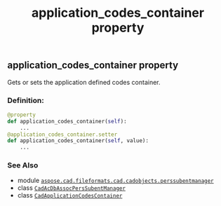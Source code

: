 ﻿---
title: application_codes_container property
second_title: Aspose.CAD for Python via .NET API References
description: 
type: docs
weight: 50
url: /python-net/aspose.cad.fileformats.cad.cadobjects.perssubentmanager/cadacdbassocperssubentmanager/application_codes_container/
is_root: false
---

## application_codes_container property


Gets or sets the application defined codes container.
### Definition:
```python
@property
def application_codes_container(self):
    ...
@application_codes_container.setter
def application_codes_container(self, value):
    ...
```

### See Also
* module [`aspose.cad.fileformats.cad.cadobjects.perssubentmanager`](../../)
* class [`CadAcDbAssocPersSubentManager`](/cad/python-net/aspose.cad.fileformats.cad.cadobjects.perssubentmanager/cadacdbassocperssubentmanager)
* class [`CadApplicationCodesContainer`](/cad/python-net/aspose.cad.fileformats.cad.cadobjects/cadapplicationcodescontainer)
